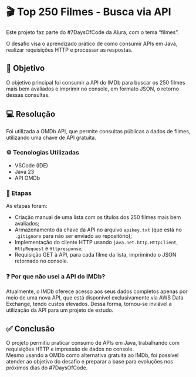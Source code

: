 # 🎬 Top 250 Filmes - Busca via API

Este projeto faz parte do #7DaysOfCode da Alura, com o tema “filmes”. <br>

O desafio visa o aprendizado prático de como consumir APIs em Java, realizar requisições HTTP e processar as respostas.

## 🔎 Objetivo

O objetivo principal foi consumir a API do IMDb para buscar os 250 filmes mais bem avaliados e imprimir no console, em formato JSON, o retorno dessas consultas.
<br>

## 💻 Resolução

Foi utilizada a OMDb API, que permite consultas públicas a dados de filmes, utilizando uma chave de API gratuita.

### ⚙️ Tecnologias Utilizadas
- VSCode (IDE)
- Java 23
- API OMDb

### 🎥 Etapas
As etapas foram:
- Criação manual de uma lista com os títulos dos 250 filmes mais bem avaliados;
- Armazenamento da chave da API no arquivo ```apikey.txt``` (que está no ```.gitignore``` para não ser enviado ao repositório);
- Implementação do cliente HTTP usando ```java.net.http.HttpClient```, ```HttpRequest``` e ```Httpresponse```;
- Requisição GET à API, para cada filme da lista, imprimindo o JSON retornado no console.

### ❓ Por que não usei a API do IMDb?
Atualmente, o IMDb oferece acesso aos seus dados completos apenas por meio de uma nova API, que está disponível exclusivamente via AWS Data Exchange, tendo custos elevados. Dessa forma, tornou-se inviável a utilização da API para um projeto de estudo.

## ✅ Conclusão
O projeto permitiu praticar consumo de APIs em Java, trabalhando com requisições HTTP e impressão de dados no console. <br>
Mesmo usando a OMDb como alternativa gratuita ao IMDb, foi possível atender ao objetivo do desafio e preparar a base para evoluções nos próximos dias do #7DaysOfCode.
